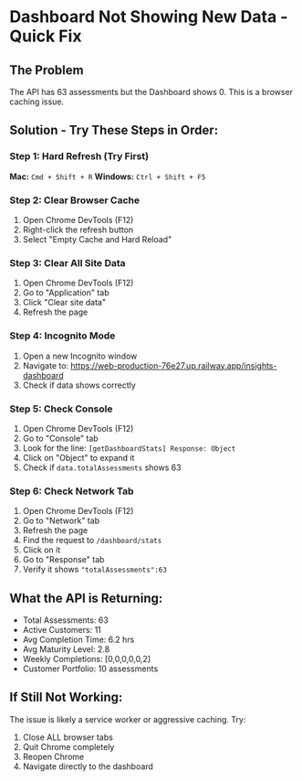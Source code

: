 # Dashboard Not Showing New Data - Quick Fix

## The Problem
The API has 63 assessments but the Dashboard shows 0. This is a browser caching issue.

## Solution - Try These Steps in Order:

### Step 1: Hard Refresh (Try First)
**Mac:** `Cmd + Shift + R`
**Windows:** `Ctrl + Shift + F5`

### Step 2: Clear Browser Cache
1. Open Chrome DevTools (F12)
2. Right-click the refresh button
3. Select "Empty Cache and Hard Reload"

### Step 3: Clear All Site Data
1. Open Chrome DevTools (F12)
2. Go to "Application" tab
3. Click "Clear site data"
4. Refresh the page

### Step 4: Incognito Mode
1. Open a new Incognito window
2. Navigate to: https://web-production-76e27.up.railway.app/insights-dashboard
3. Check if data shows correctly

### Step 5: Check Console
1. Open Chrome DevTools (F12)
2. Go to "Console" tab
3. Look for the line: `[getDashboardStats] Response: Object`
4. Click on "Object" to expand it
5. Check if `data.totalAssessments` shows 63

### Step 6: Check Network Tab
1. Open Chrome DevTools (F12)
2. Go to "Network" tab
3. Refresh the page
4. Find the request to `/dashboard/stats`
5. Click on it
6. Go to "Response" tab
7. Verify it shows `"totalAssessments":63`

## What the API is Returning:
- Total Assessments: 63
- Active Customers: 11
- Avg Completion Time: 6.2 hrs
- Avg Maturity Level: 2.8
- Weekly Completions: [0,0,0,0,0,2]
- Customer Portfolio: 10 assessments

## If Still Not Working:
The issue is likely a service worker or aggressive caching. Try:
1. Close ALL browser tabs
2. Quit Chrome completely
3. Reopen Chrome
4. Navigate directly to the dashboard
